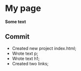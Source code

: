 # My page
**Some text**
## Commit
* Created new project index.html;
* Wrote text p;
* Wrote text h1;
* Created two links;
